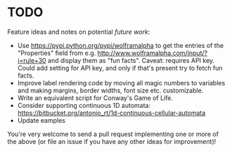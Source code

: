 # TODO

Feature ideas and notes on potential *future work*:

* Use https://pypi.python.org/pypi/wolframalpha to get the entries of the "Properties" field from e.g. http://www.wolframalpha.com/input/?i=rule+30 and display them as "fun facts". Caveat: requires API key. Could add setting for API key, and only if that's present try to fetch fun facts.
* Improve label rendering code by moving all magic numbers to variables and making margins, border widths, font size etc. customizable.
* Write an equivalent script for Conway's Game of Life.
* Consider supporting continuous 1D automata: https://bitbucket.org/antonio_rt/1d-continuous-cellular-automata
* Update eamples

You're very welcome to send a pull request implementing one or more of the above (or file an issue if you have any other ideas for improvement)!
